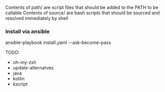 Contents of path/ are script files that should be added to the PATH to be callable
Contents of source/ are bash scripts that should be sourced and resolved immediately by shell

### Install via ansible
ansible-playbook install.yaml --ask-become-pass

TODO:
* oh-my-zsh
* update-alternatves
* java
* kotlin
* kscript
